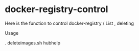 # docker-registry-control

Here is the function to control docker-registry / List , deleting

Usage

. deleteimages.sh
hubhelp
